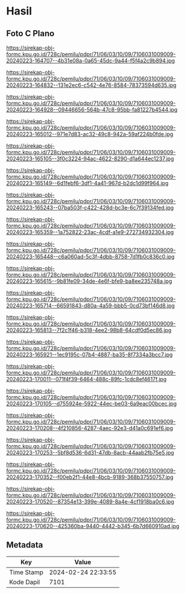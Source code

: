 # Hasil

## Foto C Plano

https://sirekap-obj-formc.kpu.go.id/728c/pemilu/pdpr/71/06/03/10/09/7106031009009-20240223-164707--4b31e08a-0a65-45dc-9a44-f5f4a2c9b894.jpg

https://sirekap-obj-formc.kpu.go.id/728c/pemilu/pdpr/71/06/03/10/09/7106031009009-20240223-164832--131e2ec6-c542-4e76-8584-78373594d635.jpg

https://sirekap-obj-formc.kpu.go.id/728c/pemilu/pdpr/71/06/03/10/09/7106031009009-20240223-164928--09446656-564b-47c8-95bb-fa81227b4544.jpg

https://sirekap-obj-formc.kpu.go.id/728c/pemilu/pdpr/71/06/03/10/09/7106031009009-20240223-165012--971e7d83-ac32-49c8-942a-59af224b0fde.jpg

https://sirekap-obj-formc.kpu.go.id/728c/pemilu/pdpr/71/06/03/10/09/7106031009009-20240223-165105--3f0c3224-94ac-4622-8290-d1a644ec1237.jpg

https://sirekap-obj-formc.kpu.go.id/728c/pemilu/pdpr/71/06/03/10/09/7106031009009-20240223-165149--6d1febf6-3df1-4a41-967d-b2dc1d99f964.jpg

https://sirekap-obj-formc.kpu.go.id/728c/pemilu/pdpr/71/06/03/10/09/7106031009009-20240223-165243--07ba503f-c422-428d-bc3e-6c7f39134fed.jpg

https://sirekap-obj-formc.kpu.go.id/728c/pemilu/pdpr/71/06/03/10/09/7106031009009-20240223-165359--1a752822-23ac-4cdf-a1e9-272734932304.jpg

https://sirekap-obj-formc.kpu.go.id/728c/pemilu/pdpr/71/06/03/10/09/7106031009009-20240223-165448--c6a060ad-5c3f-4dbb-8758-7d1fb0c836c0.jpg

https://sirekap-obj-formc.kpu.go.id/728c/pemilu/pdpr/71/06/03/10/09/7106031009009-20240223-165615--9b81fe09-34de-4e6f-bfe9-ba8ee235748a.jpg

https://sirekap-obj-formc.kpu.go.id/728c/pemilu/pdpr/71/06/03/10/09/7106031009009-20240223-165714--66591843-d80a-4a59-bbb5-0cd73bf146d8.jpg

https://sirekap-obj-formc.kpu.go.id/728c/pemilu/pdpr/71/06/03/10/09/7106031009009-20240223-165813--7f2c1f46-b318-4ee2-98b8-64cdf0d5ec86.jpg

https://sirekap-obj-formc.kpu.go.id/728c/pemilu/pdpr/71/06/03/10/09/7106031009009-20240223-165921--1ec9195c-07b4-4887-ba35-8f7334a3bcc7.jpg

https://sirekap-obj-formc.kpu.go.id/728c/pemilu/pdpr/71/06/03/10/09/7106031009009-20240223-170011--071f4f39-6464-488c-89fc-1cdc8ef4617f.jpg

https://sirekap-obj-formc.kpu.go.id/728c/pemilu/pdpr/71/06/03/10/09/7106031009009-20240223-170105--d755924e-5922-44ec-be03-6a9eac00bcec.jpg

https://sirekap-obj-formc.kpu.go.id/728c/pemilu/pdpr/71/06/03/10/09/7106031009009-20240223-170208--4f210856-4287-4aec-92e3-d41a0c691ef6.jpg

https://sirekap-obj-formc.kpu.go.id/728c/pemilu/pdpr/71/06/03/10/09/7106031009009-20240223-170253--5bf8d536-6d31-47db-8acb-44aab2fb75e5.jpg

https://sirekap-obj-formc.kpu.go.id/728c/pemilu/pdpr/71/06/03/10/09/7106031009009-20240223-170352--f00eb2f1-44e8-4bcb-9189-368b37550757.jpg

https://sirekap-obj-formc.kpu.go.id/728c/pemilu/pdpr/71/06/03/10/09/7106031009009-20240223-170520--87354e13-399e-4089-8a4e-4cf1918ba0c6.jpg

https://sirekap-obj-formc.kpu.go.id/728c/pemilu/pdpr/71/06/03/10/09/7106031009009-20240223-170620--425360ba-9440-4442-b345-6b7d660910ad.jpg


## Metadata

| Key        | Value               |
| ---------- | ------------------- |
| Time Stamp | 2024-02-24 22:33:55 |
| Kode Dapil | 7101                |



